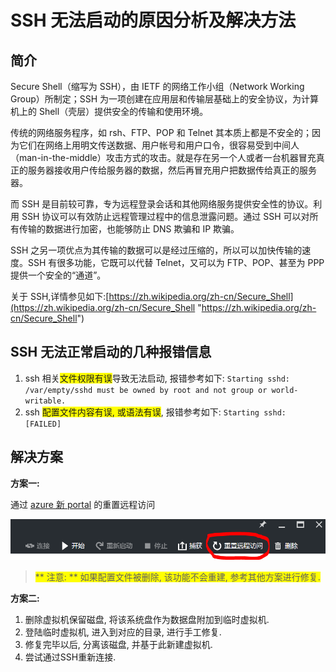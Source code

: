 <properties 
	pageTitle="SSH 无法启动的原因分析及解决方法" 
	description="本文介绍 SSH 无法启动的原因分析及解决方法" 
	services="virtual machine" 
	documentationCenter="" 
	authors=""
	manager="" 
	editor=""/>
<tags ms.service="virtual-machine-aog" ms.date="" wacn.date="10/28/2016"/>

# SSH 无法启动的原因分析及解决方法 #

## 简介

Secure Shell（缩写为 SSH），由 IETF 的网络工作小组（Network Working Group）所制定；SSH 为一项创建在应用层和传输层基础上的安全协议，为计算机上的 Shell（壳层）提供安全的传输和使用环境。
  
传统的网络服务程序，如 rsh、FTP、POP 和 Telnet 其本质上都是不安全的；因为它们在网络上用明文传送数据、用户帐号和用户口令，很容易受到中间人（man-in-the-middle）攻击方式的攻击。就是存在另一个人或者一台机器冒充真正的服务器接收用户传给服务器的数据，然后再冒充用户把数据传给真正的服务器。
 
而 SSH 是目前较可靠，专为远程登录会话和其他网络服务提供安全性的协议。利用 SSH 协议可以有效防止远程管理过程中的信息泄露问题。通过 SSH 可以对所有传输的数据进行加密，也能够防止 DNS 欺骗和 IP 欺骗。

SSH 之另一项优点为其传输的数据可以是经过压缩的，所以可以加快传输的速度。SSH 有很多功能，它既可以代替 Telnet，又可以为 FTP、POP、甚至为 PPP 提供一个安全的“通道”。

关于 SSH,详情参见如下:[https://zh.wikipedia.org/zh-cn/Secure_Shell](https://zh.wikipedia.org/zh-cn/Secure_Shell "https://zh.wikipedia.org/zh-cn/Secure_Shell")

## SSH 无法正常启动的几种报错信息 ##

1. ssh 相关<span style="background:#FFFF00">文件权限有误</span>导致无法启动, 报错参考如下:
    `Starting sshd: /var/empty/sshd must be owned by root and not group or world-writable.`
2. ssh <span style="background:#FFFF00">配置文件内容有误, 或语法有误</span>, 报错参考如下:
	`Starting sshd: [FAILED]`


## 解决方案 ##

**方案一:**

通过 [azure 新 portal](https://portal.azure.cn/) 的重置远程访问

![reset-remote](./media/aog-virtual-machines-troubleshoot-ssh-remote-fail/reset-remote.png "reset-remote")

> <span style="background:#FFFF00">** 注意: ** 如果配置文件被删除, 该功能不会重建, 参考其他方案进行修复. </span> 

**方案二:**

1. 删除虚拟机保留磁盘, 将该系统盘作为数据盘附加到临时虚拟机.
2. 登陆临时虚拟机, 进入到对应的目录, 进行手工修复.
3. 修复完毕以后, 分离该磁盘, 并基于此新建虚拟机.
4. 尝试通过SSH重新连接.

